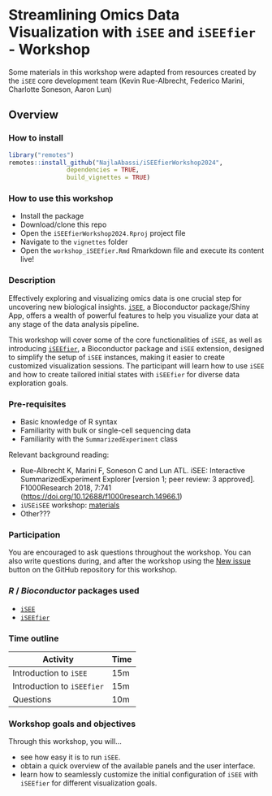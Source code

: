 # Streamlining Omics Data Visualization with `iSEE` and `iSEEfier` - Workshop

Some materials in this workshop were adapted from resources created by the `iSEE` core development team (Kevin Rue-Albrecht, Federico Marini, Charlotte Soneson, Aaron Lun)

## Overview

### How to install

``` r 
library("remotes")
remotes::install_github("NajlaAbassi/iSEEfierWorkshop2024",
                dependencies = TRUE,
                build_vignettes = TRUE)
```

### How to use this workshop

-   Install the package
-   Download/clone this repo
-   Open the `iSEEfierWorkshop2024.Rproj` project file
-   Navigate to the `vignettes` folder
-   Open the `workshop_iSEEfier.Rmd` Rmarkdown file and execute its content live!

### Description

Effectively exploring and visualizing omics data is one crucial step for uncovering new biological insights. [`iSEE`](https://www.bioconductor.org/packages/iSEE), a Bioconductor package/Shiny App, offers a wealth of powerful features to help you visualize your data at any stage of the data analysis pipeline.

This workshop will cover some of the core functionalities of `iSEE`, as well as introducing [`iSEEfier`](https://www.bioconductor.org/packages/iSEEfier), a Bioconductor package and `iSEE` extension, designed to simplify the setup of `iSEE` instances, making it easier to create customized visualization sessions. The participant will learn how to use `iSEE` and how to create tailored initial states with `iSEEfier` for diverse data exploration goals.

### Pre-requisites

-   Basic knowledge of R syntax
-   Familiarity with bulk or single-cell sequencing data
-   Familiarity with the `SummarizedExperiment` class

Relevant background reading:

-   Rue-Albrecht K, Marini F, Soneson C and Lun ATL. iSEE: Interactive SummarizedExperiment Explorer [version 1; peer review: 3 approved]. F1000Research 2018, 7:741 (https://doi.org/10.12688/f1000research.14966.1)
-   `iUSEiSEE` workshop: [materials](https://isee.github.io/iUSEiSEE/)
-   Other???

### Participation

You are encouraged to ask questions throughout the workshop. You can also write questions during, and after the workshop using the [New issue](https://github.com/NajlaAbassi/iSEEfierWorkshop2024/issues) button on the GitHub repository for this workshop.

### *R* / *Bioconductor* packages used

-   [`iSEE`](https://www.bioconductor.org/packages/iSEE)
-   [`iSEEfier`](https://www.bioconductor.org/packages/iSEEfier)

### Time outline

| Activity                   | Time |
|----------------------------|------|
| Introduction to `iSEE`     | 15m  |
| Introduction to `iSEEfier` | 15m  |
| Questions                  | 10m  |

### Workshop goals and objectives

Through this workshop, you will...

-   see how easy it is to run `iSEE`.
-   obtain a quick overview of the available panels and the user interface.
-   learn how to seamlessly customize the initial configuration of `iSEE` with `iSEEfier` for different visualization goals.

